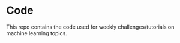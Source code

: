 # Code
This repo contains the code used for weekly challenges/tutorials on machine learning topics.
